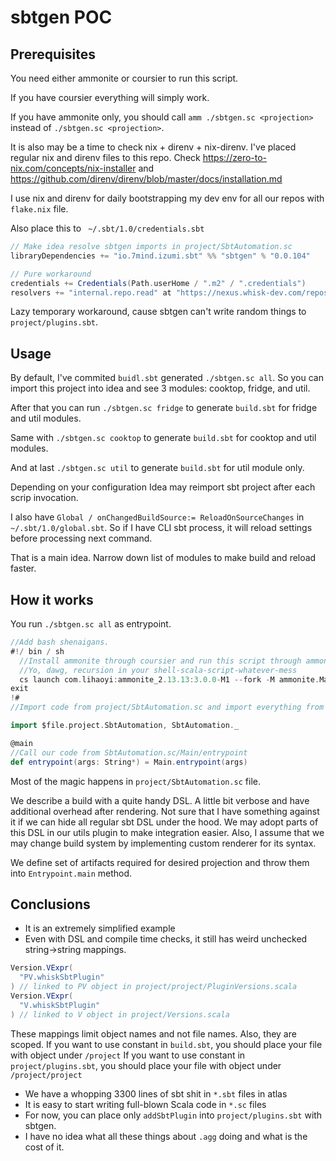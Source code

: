 # sbtgen POC

## Prerequisites

You need either ammonite or coursier to run this script.

If you have coursier everything will simply work.

If you have ammonite only, you should call `amm ./sbtgen.sc <projection>` instead of `./sbtgen.sc <projection>`.

It is also may be a time to check nix + direnv + nix-direnv. I've placed regular nix and direnv files to this repo.
Check https://zero-to-nix.com/concepts/nix-installer
and https://github.com/direnv/direnv/blob/master/docs/installation.md

I use nix and direnv for daily bootstrapping my dev env for all our repos with `flake.nix` file.

Also place this to ` ~/.sbt/1.0/credentials.sbt`

```sbt
// Make idea resolve sbtgen imports in project/SbtAutomation.sc
libraryDependencies += "io.7mind.izumi.sbt" %% "sbtgen" % "0.0.104"

// Pure workaround
credentials += Credentials(Path.userHome / ".m2" / ".credentials")
resolvers += "internal.repo.read" at "https://nexus.whisk-dev.com/repository/whisk-maven-group/"

```

Lazy temporary workaround, cause sbtgen can't write random things to `project/plugins.sbt`.

## Usage

By default, I've commited `buidl.sbt` generated `./sbtgen.sc all`.
So you can import this project into idea and see 3 modules: cooktop, fridge, and util.

After that you can run `./sbtgen.sc fridge` to generate `build.sbt` for fridge and util modules.

Same with `./sbtgen.sc cooktop` to generate `build.sbt` for cooktop and util modules.

And at last `./sbtgen.sc util` to generate `build.sbt` for util module only.

Depending on your configuration Idea may reimport sbt project after each scrip invocation.

I also have `Global / onChangedBuildSource:= ReloadOnSourceChanges` in `~/.sbt/1.0/global.sbt`. So if I have CLI sbt
process, it will reload settings before processing next command.

That is a main idea. Narrow down list of modules to make build and reload faster.

## How it works

You run `./sbtgen.sc all` as entrypoint.

```scala worksheet
//Add bash shenaigans.
#!/ bin / sh
  //Install ammonite through coursier and run this script through ammonite.
  //Yo, dawg, recursion in your shell-scala-script-whatever-mess
  cs launch com.lihaoyi:ammonite_2.13.13:3.0.0-M1 --fork -M ammonite.Main -- sbtgen.sc $*
exit
!#
//Import code from project/SbtAutomation.sc and import everything from it flattened.

import $file.project.SbtAutomation, SbtAutomation._

@main
//Call our code from SbtAutomation.sc/Main/entrypoint
def entrypoint(args: String*) = Main.entrypoint(args)
```

Most of the magic happens in `project/SbtAutomation.sc` file.

We describe a build with a quite handy DSL.
A little bit verbose and have additional overhead after rendering.
Not sure that I have something against it if we can hide all regular sbt DSL under the hood.
We may adopt parts of this DSL in our utils plugin to make integration easier.
Also, I assume that we may change build system by implementing custom renderer for its syntax.

We define set of artifacts required for desired projection and throw them into `Entrypoint.main` method.

## Conclusions

- It is an extremely simplified example
- Even with DSL and compile time checks, it still has weird unchecked string->string mappings.

```scala
Version.VExpr(
  "PV.whiskSbtPlugin"
) // linked to PV object in project/project/PluginVersions.scala
Version.VExpr(
  "V.whiskSbtPlugin"
) // linked to V object in project/Versions.scala
```

These mappings limit object names and not file names.
Also, they are scoped.
If you want to use constant in `build.sbt`, you should place your file with object under `/project`
If you want to use constant in `project/plugins.sbt`, you should place your file with object under `/project/project`

- We have a whopping 3300 lines of sbt shit in `*.sbt` files in atlas
- It is easy to start writing full-blown Scala code in `*.sc` files
- For now, you can place only `addSbtPlugin` into `project/plugins.sbt` with sbtgen.
- I have no idea what all these things about `.agg` doing and what is the cost of it. 